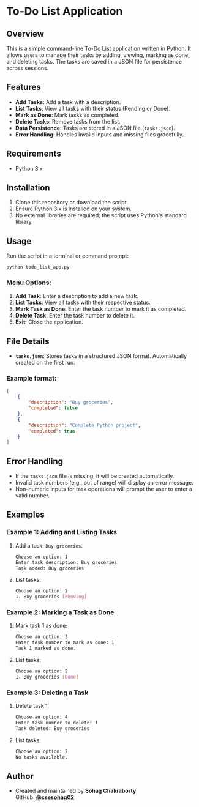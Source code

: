 # To-Do List Application

## Overview
This is a simple command-line To-Do List application written in Python. It allows users to manage their tasks by adding, viewing, marking as done, and deleting tasks. The tasks are saved in a JSON file for persistence across sessions.

## Features
- **Add Tasks**: Add a task with a description.
- **List Tasks**: View all tasks with their status (Pending or Done).
- **Mark as Done**: Mark tasks as completed.
- **Delete Tasks**: Remove tasks from the list.
- **Data Persistence**: Tasks are stored in a JSON file (`tasks.json`).
- **Error Handling**: Handles invalid inputs and missing files gracefully.

## Requirements
- Python 3.x

## Installation
1. Clone this repository or download the script.
2. Ensure Python 3.x is installed on your system.
3. No external libraries are required; the script uses Python's standard library.

## Usage
Run the script in a terminal or command prompt:
```bash
python todo_list_app.py
```

### Menu Options:
1. **Add Task**: Enter a description to add a new task.
2. **List Tasks**: View all tasks with their respective status.
3. **Mark Task as Done**: Enter the task number to mark it as completed.
4. **Delete Task**: Enter the task number to delete it.
5. **Exit**: Close the application.

## File Details
- **`tasks.json`**: Stores tasks in a structured JSON format. Automatically created on the first run.

### Example format:
```json
[
    {
        "description": "Buy groceries",
        "completed": false
    },
    {
        "description": "Complete Python project",
        "completed": true
    }
]
```

## Error Handling
- If the `tasks.json` file is missing, it will be created automatically.
- Invalid task numbers (e.g., out of range) will display an error message.
- Non-numeric inputs for task operations will prompt the user to enter a valid number.

## Examples

### Example 1: Adding and Listing Tasks
1. Add a task: `Buy groceries`.
   ```bash
   Choose an option: 1
   Enter task description: Buy groceries
   Task added: Buy groceries
   ```
2. List tasks:
   ```bash
   Choose an option: 2
   1. Buy groceries [Pending]
   ```

### Example 2: Marking a Task as Done
1. Mark task 1 as done:
   ```bash
   Choose an option: 3
   Enter task number to mark as done: 1
   Task 1 marked as done.
   ```
2. List tasks:
   ```bash
   Choose an option: 2
   1. Buy groceries [Done]
   ```

### Example 3: Deleting a Task
1. Delete task 1:
   ```bash
   Choose an option: 4
   Enter task number to delete: 1
   Task deleted: Buy groceries
   ```
2. List tasks:
   ```bash
   Choose an option: 2
   No tasks available.
   ```

## Author
- Created and maintained by **Sohag Chakraborty**  
  GitHub: [**@csesohag02**](https://github.com/csesohag02)
